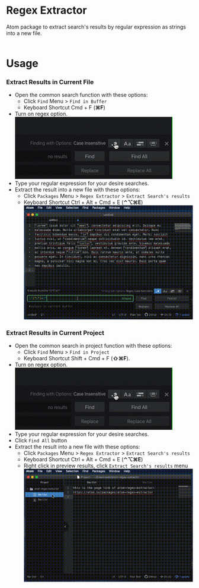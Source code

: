 # Regex Extractor

Atom package to extract search's results by regular expression as strings into a new file.
<br />
<br />
# Usage
### Extract Results in Current File

- Open the common search function with these options:
  - Click `Find` Menu > `Find in Buffer`
  - Keyboard Shortcut Cmd + F (**⌘F**)
- Turn on regex option.<br />
![Turning on regex option animation](https://github.com/gunawanlie/atom-regex-extractor/blob/master/docs/turning-on-regex-option.gif)
- Type your regular expression for your desire searches.
- Extract the result into a new file with these options:
  - Click `Packages` Menu > `Regex Extractor` > `Extract Search's results`
  - Keyboard Shortcut Ctrl + Alt + Cmd + E (**⌃⌥⌘E**)
![Turning on regex option animation](https://github.com/gunawanlie/atom-regex-extractor/blob/master/docs/extract-regex-search-results-in-file.gif)

### Extract Results in Current Project

- Open the common search in project function with these options:
  - Click `Find` Menu > `Find in Project`
  - Keyboard Shortcut Shift + Cmd + F (**⇧⌘F**).
- Turn on regex option.<br />
![Turning on regex option animation](https://github.com/gunawanlie/atom-regex-extractor/blob/master/docs/turning-on-regex-option.gif)
- Type your regular expression for your desire searches.
- Click `Find All` button
- Extract the result into a new file with these options:
  - Click `Packages` Menu > `Regex Extractor` > `Extract Search's results`
  - Keyboard Shortcut Ctrl + Alt + Cmd + E (**⌃⌥⌘E**)
  - Right click in preview results, click `Extract Search's results` menu
![Turning on regex option animation](https://github.com/gunawanlie/atom-regex-extractor/blob/master/docs/extract-regex-search-results-in-project.gif)
